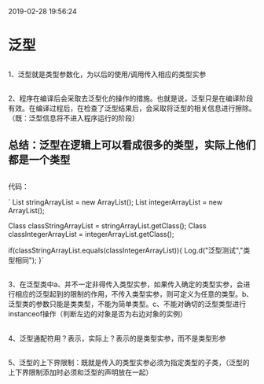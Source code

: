 2019-02-28 19:56:24 
# 泛型  #
##  
1、泛型就是类型参数化，为以后的使用/调用传入相应的类型实参
##
## 
2、程序在编译后会采取去泛型化的操作的措施。也就是说，泛型只是在编译阶段有效。在编译过程后，在检查了泛型结果后，会采取将泛型的相关信息进行擦除。（既：泛型信息将不进入程序运行的阶段）

## 总结：泛型在逻辑上可以看成很多的类型，实际上他们都是一个类型  ##
##
代码：

`
List<String> stringArrayList = new ArrayList<String>();
List<Integer> integerArrayList = new ArrayList<Integer>();

Class classStringArrayList = stringArrayList.getClass();
Class classIntegerArrayList = integerArrayList.getClass();

if(classStringArrayList.equals(classIntegerArrayList)){
    Log.d("泛型测试","类型相同");
}`
## 
3、在泛型类中a、并不一定非得传入类型实参，如果传入确定的类型实参，会进行相应的泛型起到的限制的作用，不传入类型实参，则可定义为任意的类型。b、泛型类的参数只能是类类型，不能为简单类型。c、不能对确切的泛型类型进行instanceof操作（判断左边的对象是否为右边对象的实例） 
##
## 
4、泛型通配符用？表示，实际上？表示的是类型实参，而不是类型形参 
##
## 
5、泛型的上下界限制：既就是传入的类型实参必须为指定类型的子类，（泛型的上下界限制添加时必须和泛型的声明放在一起）
##
